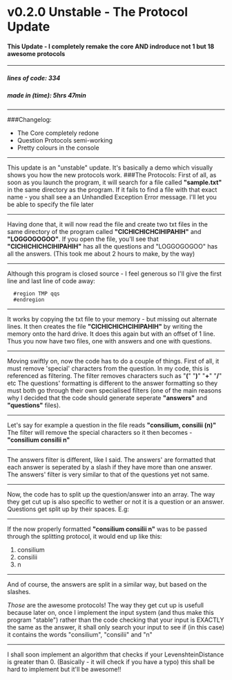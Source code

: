 # v0.2.0 Unstable - The Protocol Update
#### This Update - I completely remake the core AND indroduce not 1 but 18 awesome protocols
---
##### lines of code: 334
##### made in (time): 5hrs 47min
---
###Changelog:
- The Core completely redone
- Question Protocols semi-working
- Pretty colours in the console

---
This update is an "unstable" update. It's basically a demo which visually shows you 
how the new protocols work.
###The Protocols:
First of all, as soon as you launch the program, it will search for a file called **"sample.txt"** 
in the same directory as the program. If it fails to find a file with that exact name - you shall see a an Unhandled Exception Error message. I'll let you be able to specify the file later

---
Having done that, it will now read the file and create two txt files in the same directory of the program called 
**"CICHICHICHCIHIPAHIH"** and **"LOGGOGOGOO"**. If you open the file, you'll see that **"CICHICHICHCIHIPAHIH"** has all the questions and "LOGGOGOGOO" has all the answers. (This took me about 2 hours to make, by the way)

---
Although this program is closed source - I feel generous so I'll give the first line and last line of code away:
```
  #region TMP qqs
  #endregion
```

---
It works by copying the txt file to your memory - but missing out alternate lines. It then creates the file **"CICHICHICHCIHIPAHIH"** by writing the memory onto the hard drive. It does this again but with an offset of 1 line. Thus you now have two files, one with answers and one with questions.

---
Moving swiftly on, now the code has to do a couple of things. First of all, it must remove 'special' characters from the question. In my code, this is referenced as filtering. The filter removes characters such as "**(**" "**)**" "**+**" "**/**" etc
The questions' formatting is different to the answer formatting so they must both go through their own specialised filters 
(one of the main reasons why I decided that the code should generate seperate **"answers"** and **"questions"** files).

---
Let's say for example a question in the file reads **"consilium, consilii (n)"**
The filter will remove the special characters so it then becomes - **"consilium consilii n"**

---

The answers filter is different, like I said. The answers' are formatted that each answer is seperated by a slash if they have more than one answer. The answers' filter is very similar to that of the questions yet not same.

---

Now, the code has to split up the question/answer into an array. The way they get cut up is also specific
to wether or not it is a question or an answer. Questions get split up by their spaces. E.g:

---

If the now properly formatted **"consilium consilii n"** was to be passed through the splitting protocol, it would
end up like this:
1. consilium
2. consilii
3. n

---

And of course, the answers are split in a similar way, but based on the slashes.

*Those* are the awesome protocols!
The way they get cut up is usefull because later on, once I implement the input system (and thus make this program "stable")
rather than the code checking that your input is EXACTLY the same as the answer, it shall only search your input to see if
(in this case) it contains the words "consilium", "consilii" and "n"

---

I shall soon implement an algorithm that checks if your LevenshteinDistance is greater than 0. (Basically - it will check if you have a typo) this shall be hard to implement but it'll be awesome!!
